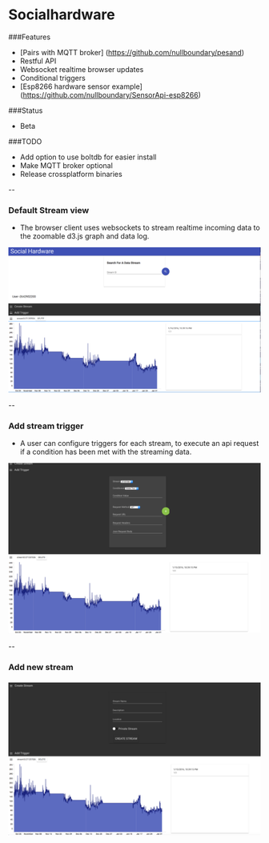 # Socialhardware

###Features 
- [Pairs with MQTT broker] (https://github.com/nullboundary/pesand)
- Restful API
- Websocket realtime browser updates
- Conditional triggers
- [Esp8266 hardware sensor example] (https://github.com/nullboundary/SensorApi-esp8266)

###Status
- Beta

###TODO
- Add option to use boltdb for easier install
- Make MQTT broker optional
- Release crossplatform binaries

--

### Default Stream view
- The browser client uses websockets to stream realtime incoming data to the zoomable d3.js graph and data log. 

![Image](docs/images/socialhw1.png?raw=true)

--
### Add stream trigger
- A user can configure triggers for each stream, to execute an api request if a condition has been met with the streaming data. 

![Image](docs/images/socialhw3.png?raw=true)

--
### Add new stream
![Image](docs/images/socialhw2.png?raw=true)
